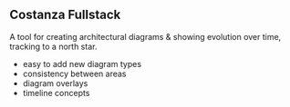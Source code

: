 Costanza Fullstack
------------------

A tool for creating architectural diagrams & showing evolution over time, tracking to a north star.

- easy to add new diagram types
- consistency between areas
- diagram overlays
- timeline concepts

